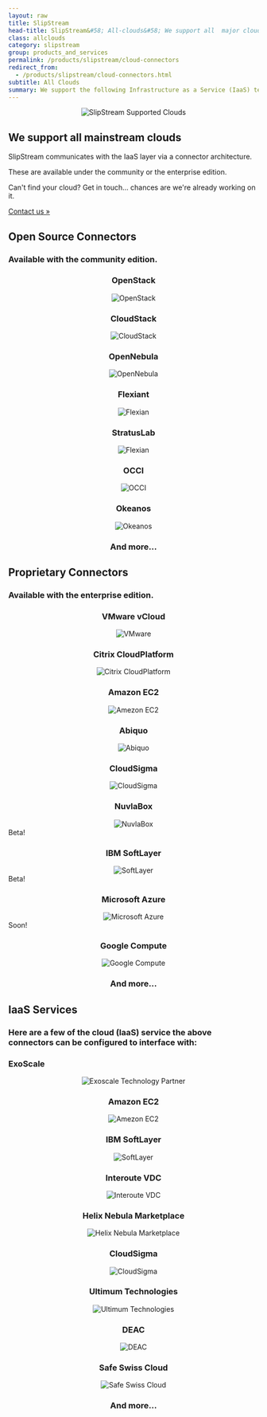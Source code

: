 ```yaml
---
layout: raw
title: SlipStream
head-title: SlipStream&#58; All-clouds&#58; We support all  major clouds!
class: allclouds
category: slipstream
group: products_and_services
permalink: /products/slipstream/cloud-connectors
redirect_from:
  - /products/slipstream/cloud-connectors.html
subtitle: All Clouds
summary: We support the following Infrastructure as a Service (IaaS) technologies and services. 
---
```


<div class="jumbotron">
  <div class="container spacy">
    <div class="row">
      <div class="col-md-6">
        <p align="center">
          <img src="/img/content/Cloud-Nuvla.png" alt="SlipStream Supported Clouds" />
        </p>
      </div>
      <div class="col-md-6">
        <h2>We support all mainstream clouds </h2>
        <p>SlipStream communicates with the IaaS layer via a connector architecture.</p>
        <p>These are available under the community or the enterprise edition.</p>
        <p>Can't find your cloud? Get in touch... chances are we're already working on it.</p>
        <a class="btn btn-primary btn-lg" role="button" href="/contact/#contact-us-form">
          Contact us &raquo;
        </a>
      </div>
    </div>
  </div>
</div>

<div class="jumbotron even">
  <div id="all-clouds" class="container cloud spacy">
    <h2>Open Source Connectors</h2>
    <h3>Available with the community edition.</h3>
    <div class="row">
      <div class="col-md-3">
        <center>
          <h3>OpenStack</h3>
          <div>
            <img src="/img/content/clouds/openstack.jpg" alt="OpenStack" />
          </div>
        </center>
      </div>
      <div class="col-md-3">
        <center>
          <h3>CloudStack</h3>
          <div>
            <img src="/img/content/clouds/cloudstack.png" alt="CloudStack" />
          </div>
        </center>
      </div>
      <div class="col-md-3">
        <center>
          <h3>OpenNebula</h3>
          <div>
            <img src="/img/content/clouds/opennebula.png" alt="OpenNebula" />
          </div>
        </center>
      </div>
      <div class="col-md-3">
        <center>
          <h3>Flexiant</h3>
          <div>
            <img src="/img/content/clouds/flexiant.png" alt="Flexian" />
          </div>
        </center>
      </div>
    </div>
    <div class="row">
      <div class="col-md-3">
        <center>
          <h3>StratusLab</h3>
          <div>
            <img src="/img/content/clouds/stratuslab.jpg" alt="Flexian" />
          </div>
        </center>
      </div>
      <div class="col-md-3">
        <center>
          <h3>OCCI</h3>
          <div>
            <img src="/img/content/clouds/occi.png" alt="OCCI" />
          </div>
        </center>
      </div>
      <div class="col-md-3">
        <center>
          <h3>Okeanos</h3>
          <div>
            <img src="/img/content/clouds/okeanos.jpg" alt="Okeanos" />
          </div>
        </center>
      </div>
      <div class="col-md-3">
        <center>
          <h3>And more...</h3>
        </center>
      </div>
    </div>
  </div>
</div>
<p/>

<div class="jumbotron odd">
  <div class="container cloud">
    <h2>Proprietary Connectors</h2>
    <h3>Available with the enterprise edition.</h3>
    <div class="row">
      <div class="col-md-3">
        <center>
          <h3>VMware vCloud</h3>
          <div>
            <img src="/img/content/clouds/vmware.jpg" alt="VMware" />
          </div>
        </center>
      </div>
      <div class="col-md-3">
        <center>
          <h3>Citrix CloudPlatform</h3>
          <div>
            <img src="/img/content/clouds/cloudplatform.gif" alt="Citrix CloudPlatform" />
          </div>
        </center>
      </div>
      <div class="col-md-3">
        <center>
          <h3>Amazon EC2</h3>
          <div>
            <img src="/img/content/clouds/aws.png" alt="Amezon EC2" />
          </div>
        </center>
      </div>
      <div class="col-md-3">
        <center>
          <h3>Abiquo</h3>
          <div>
            <img src="/img/content/clouds/abiquo.png" alt="Abiquo" />
          </div>
        </center>
      </div>
    </div>
    <div class="row">
      <div class="col-md-3">
        <center>
          <h3>CloudSigma</h3>
          <div>
            <img src="/img/content/clouds/CloudSigma.jpg" alt="CloudSigma" />
          </div>
        </center>
      </div>
      <div class="col-md-3">
        <center>
          <h3>NuvlaBox</h3>
          <div>
            <img src="/img/design/nuvlabox_logo.png" alt="NuvlaBox" />
          </div>
        </center>
      </div>
      <div class="col-md-3 soon">
        <div>Beta!</div>
        <center>
          <h3>IBM SoftLayer</h3>
          <div>
            <img src="/img/content/clouds/SoftLayer.jpg" alt="SoftLayer" />
          </div>
        </center>
      </div>
      <div class="col-md-3 soon">
        <div>Beta!</div>
        <center>
          <h3>Microsoft Azure</h3>
          <div>
            <img src="/img/content/clouds/azure.jpg" alt="Microsoft Azure" />
          </div>
        </center>
      </div>
    </div>
    <div class="row">
      <div class="col-md-3 soon">
        <div>Soon!</div>
        <center>
          <h3>Google Compute</h3>
          <div>
            <img src="/img/content/clouds/google-compute-engine.jpg" alt="Google Compute" />
          </div>
        </center>
      </div>
      <div class="col-md-3">
        <center>
          <h3>And more...</h3>
        </center>
      </div>
    </div>
  </div>
</div>
<p/>

<div class="jumbotron even">
  <div class="container cloud">
    <h2>IaaS Services</h2>
    <h3>Here are a few of the cloud (IaaS) service the above connectors can be configured to interface with:</h3>
    <div class="row">
      <div class="col-md-3">
        <h3>ExoScale</h3>
        <center>
          <div>
            <img src="/img/content/clouds/exoscale-logo-full-black.png" alt="Exoscale Technology Partner" />
          </div>
        </center>
      </div>
      <div class="col-md-3">
        <center>
          <h3>Amazon EC2</h3>
          <div>
            <img src="/img/content/clouds/aws.png" alt="Amezon EC2" />
          </div>
        </center>
      </div>
      <div class="col-md-3">
        <center>
          <h3>IBM SoftLayer</h3>
          <div>
            <img src="/img/content/clouds/SoftLayer.jpg" alt="SoftLayer" />
          </div>
        </center>
      </div>
      <div class="col-md-3">
        <center>
          <h3>Interoute VDC</h3>
          <div>
            <img src="/img/content/clouds/interoute-vdc.png" alt="Interoute VDC" />
          </div>
        </center>
      </div>
    </div>
    <div class="row">
      <div class="col-md-3">
        <center>
          <h3>Helix Nebula Marketplace</h3>
          <div>
            <img src="/img/content/clouds/hnx.png" alt="Helix Nebula Marketplace" />
          </div>
        </center>
      </div>
      <div class="col-md-3">
        <center>
          <h3>CloudSigma</h3>
          <div>
            <img src="/img/content/clouds/CloudSigma.jpg" alt="CloudSigma" />
          </div>
        </center>
      </div>
      <div class="col-md-3">
        <center>
          <h3>Ultimum Technologies</h3>
          <div>
            <img src="/img/content/clouds/ultimum.png" alt="Ultimum Technologies" />
          </div>
        </center>
      </div>
      <div class="col-md-3">
        <center>
          <h3>DEAC</h3>
          <div>
            <img src="/img/content/clouds/deac.png" alt="DEAC" />
          </div>
        </center>
      </div>
      <div class="col-md-3">
        <center>
          <h3>Safe Swiss Cloud</h3>
          <div>
            <img src="/img/content/clouds/safeswisscloud.jpg" alt="Safe Swiss Cloud" />
          </div>
        </center>
      </div>
      <div class="col-md-3">
        <center>
          <h3>And more...</h3>
        </center>
      </div>
    </div>
  </div>
</div>
<p/>
